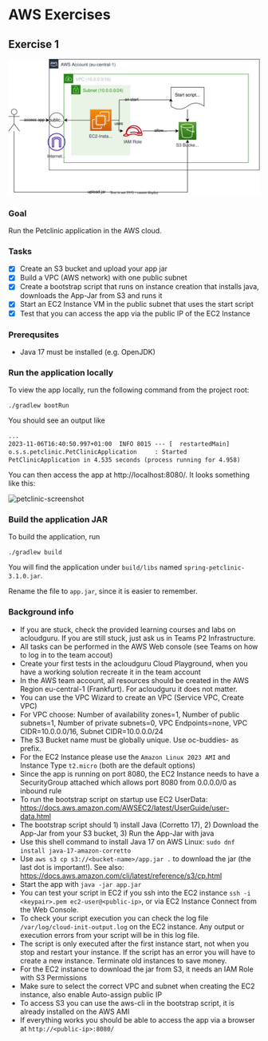 # AWS Exercises

## Exercise 1

![Goal1](./goal1.svg)

### Goal

Run the Petclinic application in the AWS cloud.

### Tasks

- [x] Create an S3 bucket and upload your app jar
- [x] Build a VPC (AWS network) with one public subnet
- [x] Create a bootstrap script that runs on instance creation that installs java, downloads the App-Jar from S3 and runs it
- [x] Start an EC2 Instance VM in the public subnet that uses the start script
- [x] Test that you can access the app via the public IP of the EC2 Instance

### Prerequsites

- Java 17 must be installed (e.g. OpenJDK)

### Run the application locally

To view the app locally, run the following command from the project root:

```
./gradlew bootRun
```

You should see an output like
```
...
2023-11-06T16:40:50.997+01:00  INFO 8015 --- [  restartedMain] o.s.s.petclinic.PetClinicApplication     : Started PetClinicApplication in 4.535 seconds (process running for 4.958)
```

You can then access the app at http://localhost:8080/. It looks something like this:

<img width="1042" alt="petclinic-screenshot" src="https://cloud.githubusercontent.com/assets/838318/19727082/2aee6d6c-9b8e-11e6-81fe-e889a5ddfded.png">

### Build the application JAR

To build the application, run

```
./gradlew build
```

You will find the application under `build/libs` named `spring-petclinic-3.1.0.jar`.

Rename the file to `app.jar`, since it is easier to remember.

### Background info

* If you are stuck, check the provided learning courses and labs on acloudguru. If you are still stuck, just ask us in Teams P2 Infrastructure.
* All tasks can be performed in the AWS Web console (see Teams on how to log in to the team accout)
* Create your first tests in the acloudguru Cloud Playground, when you have a working solution recreate it in the team account
* In the AWS team account, all resources should be created in the AWS Region eu-central-1 (Frankfurt). For acloudguru it does not matter.
* You can use the VPC Wizard to create an VPC (Service VPC, Create VPC)
* For VPC choose: Number of availability zones=1, Number of public subnets=1, Number of private subnets=0, VPC Endpoints=none, VPC CIDR=10.0.0.0/16, Subnet CIDR=10.0.0.0/24
* The S3 Bucket name must be globally unique. Use oc-buddies- as prefix.
* For the EC2 Instance please use the `Amazon Linux 2023 AMI` and Instance Type `t2.micro` (both are the default options)
* Since the app is running on port 8080, the EC2 Instance needs to have a SecurityGroup attached which allows port 8080 from 0.0.0.0/0 as inbound rule
* To run the bootstrap script on startup use EC2 UserData: https://docs.aws.amazon.com/AWSEC2/latest/UserGuide/user-data.html
* The bootstrap script should 1) install Java (Corretto 17), 2) Download the App-Jar from your S3 bucket, 3) Run the App-Jar with java
* Use this shell command to install Java 17 on AWS Linux: `sudo dnf install java-17-amazon-corretto`
* Use `aws s3 cp s3://<bucket-name>/app.jar .` to download the jar (the last dot is important!). See also: https://docs.aws.amazon.com/cli/latest/reference/s3/cp.html
* Start the app with `java -jar app.jar`
* You can test your script in EC2 if you ssh into the EC2 instance `ssh -i <keypair>.pem ec2-user@<public-ip>`, or via EC2 Instance Connect from the Web Console.
* To check your script execution you can check the log file `/var/log/cloud-init-output.log` on the EC2 instance. Any output or execution errors from your script will be in this log file.
* The script is only executed after the first instance start, not when you stop and restart your instance. If the script has an error you will have to create a new instance. Terminate old instances to save money.
* For the EC2 instance to download the jar from S3, it needs an IAM Role with S3 Permissions
* Make sure to select the correct VPC and subnet when creating the EC2 instance, also enable Auto-assign public IP
* To access S3 you can use the aws-cli in the bootstrap script, it is already installed on the AWS AMI
* If everything works you should be able to access the app via a browser at `http://<public-ip>:8080/`
